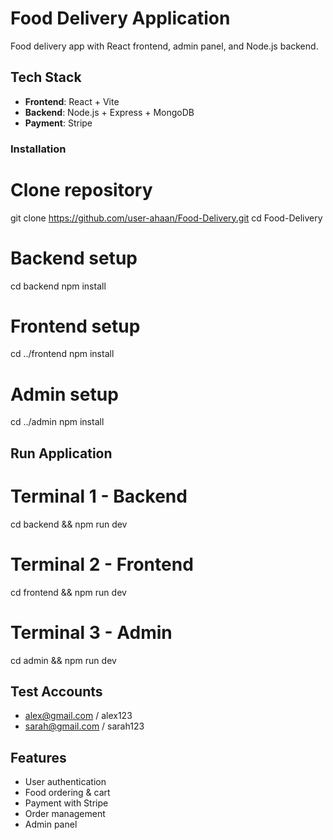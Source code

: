 # Food Delivery Application

Food delivery app with React frontend, admin panel, and Node.js backend.

## Tech Stack
- **Frontend**: React + Vite
- **Backend**: Node.js + Express + MongoDB
- **Payment**: Stripe

### Installation

# Clone repository
git clone https://github.com/user-ahaan/Food-Delivery.git
cd Food-Delivery

# Backend setup
cd backend
npm install

# Frontend setup
cd ../frontend
npm install

# Admin setup
cd ../admin
npm install

## Run Application
# Terminal 1 - Backend
cd backend && npm run dev

# Terminal 2 - Frontend
cd frontend && npm run dev

# Terminal 3 - Admin
cd admin && npm run dev

## Test Accounts
- alex@gmail.com / alex123
- sarah@gmail.com / sarah123

## Features
- User authentication
- Food ordering & cart
- Payment with Stripe
- Order management
- Admin panel
